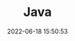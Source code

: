 ---
pageComponent:
  name: Catalogue
  data:
    path: 02.后端/10.Java
    imgUrl: /img/svg/java.svg
    description: Java相关
title: Java
date: 2022-06-18 15:50:53
permalink: /java/
sidebar: false
article: false
comment: false
editLink: false
---